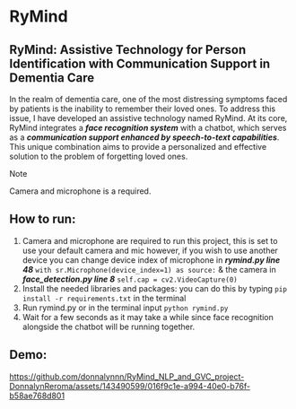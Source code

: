 # RyMind 
## RyMind: Assistive Technology for Person Identification with Communication Support in Dementia Care
In the realm of dementia care, one of the most distressing symptoms faced by patients is the inability to remember their loved ones. To address this issue, I have developed an assistive technology named RyMind. At its core, RyMind integrates a ***face recognition system*** with a chatbot, which serves as a ***communication support enhanced by speech-to-text capabilities***. This unique combination aims to provide a personalized and effective solution to the problem of forgetting loved ones.

> [!NOTE]
> Camera and microphone is a required.

## How to run:
1. Camera and microphone are required to run this project, this is set to use your default camera and mic however, if you wish to use another device you can change device index of microphone in ***rymind.py line 48*** ``with sr.Microphone(device_index=1) as source:`` & the camera in ***face_detection.py line 8*** ``self.cap = cv2.VideoCapture(0)``
2. Install the needed libraries and packages: you can do this by typing ``pip install -r requirements.txt`` in the terminal
3. Run rymind.py or in the terminal input ``python rymind.py``
4. Wait for a few seconds as it may take a while since face recognition alongside the chatbot will be running together.

## Demo:

https://github.com/donnalynnn/RyMind_NLP_and_GVC_project-DonnalynReroma/assets/143490599/016f9c1e-a994-40e0-b76f-b58ae768d801

